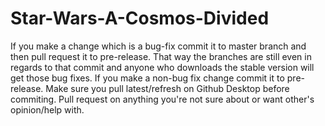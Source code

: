 # Star-Wars-A-Cosmos-Divided
If you make a change which is a bug-fix commit it to master branch and then pull request it to pre-release. That way the branches are still even in regards to that commit and anyone who downloads the stable version will get those bug fixes.
If you make a non-bug fix change commit it to pre-release.
Make sure you pull latest/refresh on Github Desktop before commiting.
Pull request on anything you're not sure about or want other's opinion/help with. 
